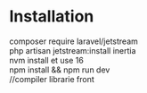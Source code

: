 <div>
    <h1>Installation</h1>
</div>

<div>
 composer require laravel/jetstream <br>
 php artisan jetstream:install inertia<br>
 nvm install et use 16<br>
 npm install && npm run dev <br> //compiler librarie front 
</div>